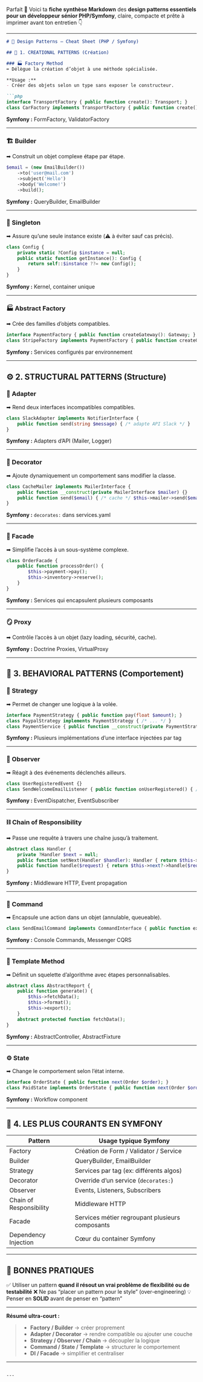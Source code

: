 Parfait 💪
Voici ta **fiche synthèse Markdown** des **design patterns essentiels pour un développeur sénior PHP/Symfony**, claire, compacte et prête à imprimer avant ton entretien 👇

---

````markdown
# 🧱 Design Patterns – Cheat Sheet (PHP / Symfony)

## 🧩 1. CREATIONAL PATTERNS (Création)

### 🏭 Factory Method
➡ Délègue la création d’objet à une méthode spécialisée.

**Usage :**
- Créer des objets selon un type sans exposer le constructeur.

```php
interface TransportFactory { public function create(): Transport; }
class CarFactory implements TransportFactory { public function create(): Transport { return new Car(); } }
````

**Symfony :** FormFactory, ValidatorFactory

---

### 🏗️ Builder

➡ Construit un objet complexe étape par étape.

```php
$email = (new EmailBuilder())
    ->to('user@mail.com')
    ->subject('Hello')
    ->body('Welcome!')
    ->build();
```

**Symfony :** QueryBuilder, EmailBuilder

---

### 🧍 Singleton

➡ Assure qu’une seule instance existe (⚠️ à éviter sauf cas précis).

```php
class Config {
    private static ?Config $instance = null;
    public static function getInstance(): Config {
        return self::$instance ??= new Config();
    }
}
```

**Symfony :** Kernel, container unique

---

### 🏭 Abstract Factory

➡ Crée des familles d’objets compatibles.

```php
interface PaymentFactory { public function createGateway(): Gateway; }
class StripeFactory implements PaymentFactory { public function createGateway(): Gateway { return new StripeGateway(); } }
```

**Symfony :** Services configurés par environnement

---

## ⚙️ 2. STRUCTURAL PATTERNS (Structure)

### 🔌 Adapter

➡ Rend deux interfaces incompatibles compatibles.

```php
class SlackAdapter implements NotifierInterface {
    public function send(string $message) { /* adapte API Slack */ }
}
```

**Symfony :** Adapters d’API (Mailer, Logger)

---

### 🎁 Decorator

➡ Ajoute dynamiquement un comportement sans modifier la classe.

```php
class CacheMailer implements MailerInterface {
    public function __construct(private MailerInterface $mailer) {}
    public function send($email) { /* cache */ $this->mailer->send($email); }
}
```

**Symfony :** `decorates:` dans services.yaml

---

### 🧱 Facade

➡ Simplifie l’accès à un sous-système complexe.

```php
class OrderFacade {
    public function processOrder() {
        $this->payment->pay();
        $this->inventory->reserve();
    }
}
```

**Symfony :** Services qui encapsulent plusieurs composants

---

### 🪞 Proxy

➡ Contrôle l’accès à un objet (lazy loading, sécurité, cache).

**Symfony :** Doctrine Proxies, VirtualProxy

---

## 🔄 3. BEHAVIORAL PATTERNS (Comportement)

### 🧠 Strategy

➡ Permet de changer une logique à la volée.

```php
interface PaymentStrategy { public function pay(float $amount); }
class PaypalStrategy implements PaymentStrategy { /* ... */ }
class PaymentService { public function __construct(private PaymentStrategy $strategy) {} }
```

**Symfony :** Plusieurs implémentations d’une interface injectées par tag

---

### 🔔 Observer

➡ Réagit à des événements déclenchés ailleurs.

```php
class UserRegisteredEvent {}
class SendWelcomeEmailListener { public function onUserRegistered() { /* ... */ } }
```

**Symfony :** EventDispatcher, EventSubscriber

---

### ⛓️ Chain of Responsibility

➡ Passe une requête à travers une chaîne jusqu’à traitement.

```php
abstract class Handler {
    private ?Handler $next = null;
    public function setNext(Handler $handler): Handler { return $this->next = $handler; }
    public function handle($request) { return $this->next?->handle($request); }
}
```

**Symfony :** Middleware HTTP, Event propagation

---

### 💬 Command

➡ Encapsule une action dans un objet (annulable, queueable).

```php
class SendEmailCommand implements CommandInterface { public function execute() { /* ... */ } }
```

**Symfony :** Console Commands, Messenger CQRS

---

### 🧩 Template Method

➡ Définit un squelette d’algorithme avec étapes personnalisables.

```php
abstract class AbstractReport {
    public function generate() {
        $this->fetchData();
        $this->format();
        $this->export();
    }
    abstract protected function fetchData();
}
```

**Symfony :** AbstractController, AbstractFixture

---

### ⚙️ State

➡ Change le comportement selon l’état interne.

```php
interface OrderState { public function next(Order $order); }
class PaidState implements OrderState { public function next(Order $order) { $order->setState(new ShippedState()); } }
```

**Symfony :** Workflow component

---

## 🧠 4. LES PLUS COURANTS EN SYMFONY

| **Pattern**             | **Usage typique Symfony**                       |
| ----------------------- | ----------------------------------------------- |
| Factory                 | Création de Form / Validator / Service          |
| Builder                 | QueryBuilder, EmailBuilder                      |
| Strategy                | Services par tag (ex: différents algos)         |
| Decorator               | Override d’un service (`decorates:`)            |
| Observer                | Events, Listeners, Subscribers                  |
| Chain of Responsibility | Middleware HTTP                                 |
| Facade                  | Services métier regroupant plusieurs composants |
| Dependency Injection    | Cœur du container Symfony                       |

---

## 🎯 BONNES PRATIQUES

✅ Utiliser un pattern **quand il résout un vrai problème de flexibilité ou de testabilité**
❌ Ne pas “placer un pattern pour le style” (over-engineering)
💡 Penser en **SOLID** avant de penser en “pattern”

---

**Résumé ultra-court :**

> * **Factory / Builder** → créer proprement
> * **Adapter / Decorator** → rendre compatible ou ajouter une couche
> * **Strategy / Observer / Chain** → découpler la logique
> * **Command / State / Template** → structurer le comportement
> * **DI / Facade** → simplifier et centraliser

---

```

---

